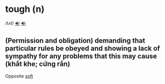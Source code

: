 # tough (n)

/tʌf/ [🔊](https://www.oxfordlearnersdictionaries.com/media/english/uk_pron/t/tou/tough/tough__gb_1.mp3) [🔊](https://www.oxfordlearnersdictionaries.com/media/english/us_pron/t/tou/tough/tough__us_1.mp3)

## (Permission and obligation) demanding that particular rules be obeyed and showing a lack of sympathy for any problems that this may cause (khắt khe; cứng rắn)

Opposite [soft]()